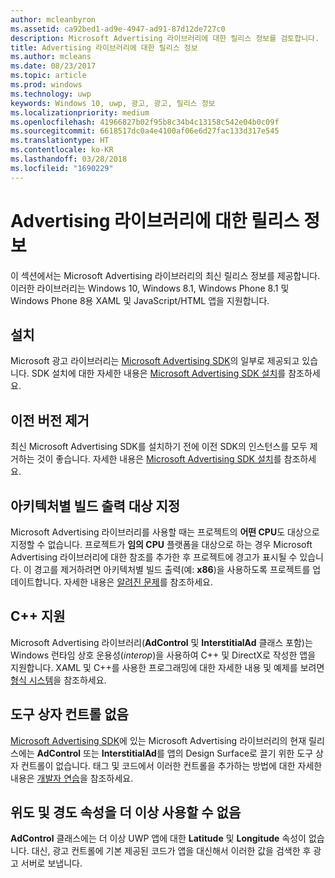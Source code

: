 ```yaml
---
author: mcleanbyron
ms.assetid: ca92bed1-ad9e-4947-ad91-87d12de727c0
description: Microsoft Advertising 라이브러리에 대한 릴리스 정보를 검토합니다.
title: Advertising 라이브러리에 대한 릴리스 정보
ms.author: mcleans
ms.date: 08/23/2017
ms.topic: article
ms.prod: windows
ms.technology: uwp
keywords: Windows 10, uwp, 광고, 광고, 릴리스 정보
ms.localizationpriority: medium
ms.openlocfilehash: 41966827b02f95b8c34b4c13158c542e04b0c09f
ms.sourcegitcommit: 6618517dc0a4e4100af06e6d27fac133d317e545
ms.translationtype: HT
ms.contentlocale: ko-KR
ms.lasthandoff: 03/28/2018
ms.locfileid: "1690229"
---
```

# <a name="release-notes-for-the-advertising-libraries"></a>Advertising 라이브러리에 대한 릴리스 정보




이 섹션에서는 Microsoft Advertising 라이브러리의 최신 릴리스 정보를 제공합니다. 이러한 라이브러리는 Windows 10, Windows 8.1, Windows Phone 8.1 및 Windows Phone 8용 XAML 및 JavaScript/HTML 앱을 지원합니다.

## <a name="installation"></a>설치


Microsoft 광고 라이브러리는 [Microsoft Advertising SDK](http://aka.ms/ads-sdk-uwp)의 일부로 제공되고 있습니다. SDK 설치에 대한 자세한 내용은 [Microsoft Advertising SDK 설치](install-the-microsoft-advertising-libraries.md)를 참조하세요.

## <a name="uninstall-previous-versions"></a>이전 버전 제거

최신 Microsoft Advertising SDK를 설치하기 전에 이전 SDK의 인스턴스를 모두 제거하는 것이 좋습니다. 자세한 내용은 [Microsoft Advertising SDK 설치](install-the-microsoft-advertising-libraries.md)를 참조하세요.

## <a name="target-architecture-specific-build-outputs"></a>아키텍처별 빌드 출력 대상 지정

Microsoft Advertising 라이브러리를 사용할 때는 프로젝트의 **어떤 CPU**도 대상으로 지정할 수 없습니다. 프로젝트가 **임의 CPU** 플랫폼을 대상으로 하는 경우 Microsoft Advertising 라이브러리에 대한 참조를 추가한 후 프로젝트에 경고가 표시될 수 있습니다. 이 경고를 제거하려면 아키텍처별 빌드 출력(예: **x86**)을 사용하도록 프로젝트를 업데이트합니다. 자세한 내용은 [알려진 문제](known-issues-for-the-advertising-libraries.md)를 참조하세요.

## <a name="c-support"></a>C++ 지원

Microsoft Advertising 라이브러리(**AdControl** 및 **InterstitialAd** 클래스 포함)는 Windows 런타임 상호 운용성(*interop*)을 사용하여 C++ 및 DirectX로 작성한 앱을 지원합니다. XAML 및 C++를 사용한 프로그래밍에 대한 자세한 내용 및 예제를 보려면 [형식 시스템](https://docs.microsoft.com/cpp/cppcx/type-system-c-cx)을 참조하세요.

## <a name="no-toolbox-control"></a>도구 상자 컨트롤 없음

[Microsoft Advertising SDK](http://aka.ms/ads-sdk-uwp)에 있는 Microsoft Advertising 라이브러리의 현재 릴리스에는 **AdControl** 또는 **InterstitialAd**를 앱의 Design Surface로 끌기 위한 도구 상자 컨트롤이 없습니다. 태그 및 코드에서 이러한 컨트롤을 추가하는 방법에 대한 자세한 내용은 [개발자 연습](developer-walkthroughs.md)을 참조하세요.

## <a name="latitude-and-longitude-properties-no-longer-available"></a>위도 및 경도 속성을 더 이상 사용할 수 없음

**AdControl** 클래스에는 더 이상 UWP 앱에 대한 **Latitude** 및 **Longitude** 속성이 없습니다. 대신, 광고 컨트롤에 기본 제공된 코드가 앱을 대신해서 이러한 값을 검색한 후 광고 서버로 보냅니다.


 

 
